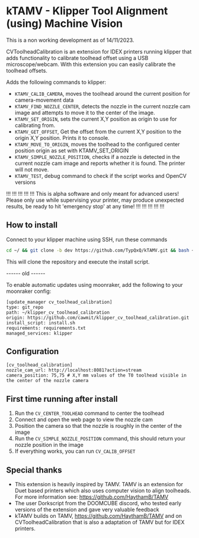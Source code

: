 # kTAMV - Klipper Tool Alignment (using) Machine Vision

This is a non working development as of 14/11/2023.

CVToolheadCalibration is an extension for IDEX printers running klipper that adds functionality to calibrate toolhead offset using a USB microscope/webcam. With this extension you can easily calibrate the toolhead offsets. 

Adds the following commands to klipper:

- `KTAMV_CALIB_CAMERA`, moves the toolhead around the current position for camera-movement data
- `KTAMV_FIND_NOZZLE_CENTER`, detects the nozzle in the current nozzle cam image and attempts to move it to the center of the image.
- `KTAMV_SET_ORIGIN`, sets the current X,Y position as origin to use for calibrating from.
- `KTAMV_GET_OFFSET`, Get the offset from the current X,Y position to the origin X,Y position. Prints it to console.
- `KTAMV_MOVE_TO_ORIGIN`, moves the toolhead to the configured center position origin as set with KTAMV_SET_ORIGIN
- `KTAMV_SIMPLE_NOZZLE_POSITION`, checks if a nozzle is detected in the current nozzle cam image and reports whether it is found. The printer will not move.
- `KTAMV_TEST`, debug command to check if the script works and OpenCV versions

!!! !!! !!! !!! !!!
This is alpha software and only meant for advanced users!
Please only use while supervising your printer,
may produce unexpected results,
be ready to hit 'emergency stop' at any time!
!!! !!! !!! !!! !!!

## How to install

Connect to your klipper machine using SSH, run these commands

```bash
cd ~/ && git clone -b dev https://github.com/TypQxQ/kTAMV.git && bash ~/kTAMV/install.sh
```

This will clone the repository and execute the install script.

------ old ------



To enable automatic updates using moonraker, add the following to your moonraker config:

```
[update_manager cv_toolhead_calibration]
type: git_repo
path: ~/klipper_cv_toolhead_calibration
origin: https://github.com/cawmit/klipper_cv_toolhead_calibration.git
install_script: install.sh
requirements: requirements.txt
managed_services: klipper
```

## Configuration

```
[cv_toolhead_calibration]
nozzle_cam_url: http://localhost:8081?action=stream
camera_position: 75,75 # X,Y mm values of the T0 toolhead visible in the center of the nozzle camera
```

## First time running after install

1. Run the `CV_CENTER_TOOLHEAD` command to center the toolhead
2. Connect and open the web page to view the nozzle cam
3. Position the camera so that the nozzle is roughly in the center of the image
4. Run the `CV_SIMPLE_NOZZLE_POSITION` command, this should return your nozzle position in the image
5. If everything works, you can run `CV_CALIB_OFFSET` 

## Special thanks
 - This extension is heavily inspired by TAMV. TAMV is an extension for Duet based printers which also uses computer vision to align toolheads. For more information see: https://github.com/HaythamB/TAMV
 - The user Dorkscript from the DOOMCUBE discord, who tested early versions of the extension and gave very valuable feedback
 - kTAMV builds on TAMV, https://github.com/HaythamB/TAMV and on CVToolheadCalibration that is also a adaptation of TAMV but for IDEX printers.
